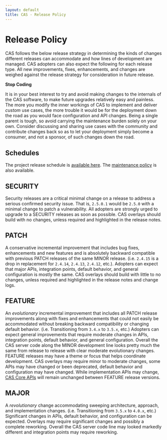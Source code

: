 ```yaml
---
layout: default
title: CAS - Release Policy
---
```


# Release Policy

CAS follows the below release strategy in determining the kinds of changes different releases can
accommodate and how lines of development are managed. CAS adopters can also expect the following 
for each release type. All new improvements, fixes, enhancements, and changes are weighed against 
the release strategy for consideration in future release.

<div class="alert alert-warning"><strong>Stop Coding</strong><p>
It is in your best interest to try and avoid making changes to the internals of the CAS software, to make future upgrades relatively easy and painless. The more you
 modify the inner workings of CAS to implement and deliver <i>custom</i> use cases, the more trouble it would be for the deployment down the road as you would 
 face configuration and API changes. Being a single parent is tough, so avoid carrying the maintenance burden solely on your own. Consider discussing and sharing
 use cases with the community and contribute changes back so as to let your deployment simply become a consumer, and not a sponsor, of such changes down the road.
</div>

## Schedules 

The project release schedule is [available here](https://github.com/apereo/cas/milestones). The 
[maintenance policy](Maintenance-Policy.html) is also available.

## SECURITY 

Security releases are a critical minimal change on a release to address a serious confirmed 
security issue. That is, `2.5.0.1` would be `2.5.0` with a minimal change to patch a vulnerability.
All adopters are strongly urged to upgrade to a SECURITY releases as soon as possible. 
CAS overlays should build with no changes, unless required and highlighted in the release notes.

## PATCH 

A conservative incremental improvement that includes bug fixes, enhancements and new features 
and is absolutely backward compatible with previous PATCH releases of the same 
MINOR release. (i.e. `2.4.15` is a drop in replacement for `2.4.14`, `2.4.13`, `2.4.12`, etc.). 
Adopters can expect that major APIs, integration points, default behavior, and general 
configuration is mostly the same. CAS overlays should build with little to no changes, 
unless required and highlighted in the release notes and change logs.

## FEATURE 

An *evolutionary* incremental improvement that includes all PATCH release improvements 
along with fixes and enhancements that could not easily be accommodated without 
breaking backward compatibility or changing default behavior. (i.e. Transitioning from `3.4.x` to `3.5.x`, etc.) 
Adopters can expect general improvements that require moderate changes in APIs, integration points, 
default behavior, and general configuration. Overall the CAS server code along the MINOR 
development line looks pretty much the same from release to release with clear moderate evolutionary 
changes. FEATURE releases may have a theme or focus that helps coordinate development. 
CAS overlays may require minor to moderate changes, some APIs may have changed or 
been deprecated, default behavior and configuration may have changed. 
While implementation APIs may change, [CAS Core APIs](https://github.com/apereo/cas/tree/master/api) 
will remain unchanged between FEATURE release versions.

## MAJOR 
 
A *revolutionary* change accommodating sweeping architecture, approach, and
implementation changes. (i.e. Transitioning from `3.5.x` to `4.0.x`, etc.) 
Significant changes in APIs, default behavior, and configuration can be expected. 
Overlays may require significant changes and possibly a complete reworking. 
Overall the CAS server code line may looked markedly different and integration 
points may require reworking. 
